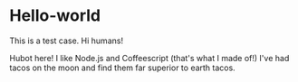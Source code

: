 # Hello-world
This is a test case.
Hi humans!

Hubot here! I like Node.js and Coffeescript (that's what I made of!)
I've had tacos on the moon and find them far superior to earth tacos.
